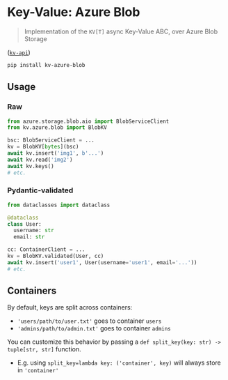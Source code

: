 # Key-Value: Azure Blob

> Implementation of the `KV[T]` async Key-Value ABC, over Azure Blob Storage

([`kv-api`]((https://pypi.org/project/kv-api/)))

```bash
pip install kv-azure-blob
```

## Usage

### Raw

```python
from azure.storage.blob.aio import BlobServiceClient
from kv.azure.blob import BlobKV

bsc: BlobServiceClient = ...
kv = BlobKV[bytes](bsc)
await kv.insert('img1', b'...')
await kv.read('img2')
await kv.keys()
# etc.
```

### Pydantic-validated

```python
from dataclasses import dataclass

@dataclass
class User:
  username: str
  email: str

cc: ContainerClient = ...
kv = BlobKV.validated(User, cc)
await kv.insert('user1', User(username='user1', email='...'))
# etc.
```

## Containers

By default, keys are split across containers:

- `'users/path/to/user.txt'` goes to container `users`
- `'admins/path/to/admin.txt'` goes to container `admins`

You can customize this behavior by passing a `def split_key(key: str) -> tuple[str, str]` function.
- E.g. using `split_key=lambda key: ('container', key)` will always store in `'container'`